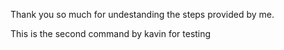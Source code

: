 
Thank you so much for undestanding the steps provided by me.

This is the second command by kavin for testing